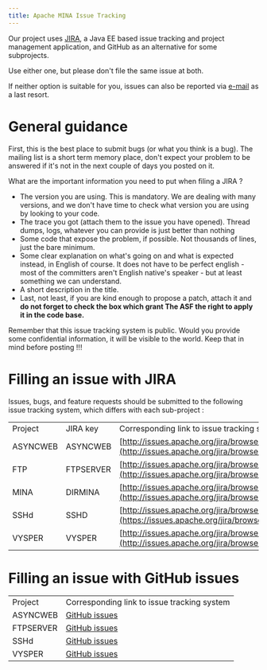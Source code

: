 ```yaml
---
title: Apache MINA Issue Tracking
---
```


Our project uses [JIRA](http://www.atlassian.com/software/jira), a Java EE based issue tracking and project management application, and GitHub as an alternative for some subprojects.

Use either one, but please don't file the same issue at both.

If neither option is suitable for you, issues can also be reported via [e-mail](./mailing_lists.html) as a last resort.


# General guidance

First, this is the best place to submit bugs (or what you think is a bug). The mailing list is a short term memory place, don't expect your problem to be answered if it's not in the next couple of days you posted on it.

What are the important information you need to put when filing a JIRA ?

* The version you are using. This is mandatory. We are dealing with many versions, and we don't have time to check what version you are using by looking to your code.
* The trace you got (attach them to the issue you have opened). Thread dumps, logs, whatever you can provide is just better than nothing
* Some code that expose the problem, if possible. Not thousands of lines, just the bare minimum.
* Some clear explanation on what's going on and what is expected instead, in English of course. It does not have to be perfect english - most of the committers aren't English native's speaker  - but at least something we can understand.
* A short description in the title.
* Last, not least, if you are kind enough to propose a patch, attach it and __do not forget to check the box which grant The ASF the right to apply it in the code base.__

Remember that this issue tracking system is public. Would you provide some confidential information, it will be visible to the world. Keep that in mind before posting !!!


# Filling an issue with JIRA

Issues, bugs, and feature requests should be submitted to the following issue tracking system, which differs with each sub-project :

| | | |
|---|---|---|
| Project | JIRA key | Corresponding link to issue tracking system |
| ASYNCWEB | ASYNCWEB | [http://issues.apache.org/jira/browse/ASYNCWEB](http://issues.apache.org/jira/browse/ASYNCWEB) |
| FTP | FTPSERVER | [http://issues.apache.org/jira/browse/FTPSERVER](http://issues.apache.org/jira/browse/FTPSERVER) |
| MINA | DIRMINA | [http://issues.apache.org/jira/browse/DIRMINA](http://issues.apache.org/jira/browse/DIRMINA) |
| SSHd | SSHD | [http://issues.apache.org/jira/browse/SSHD](https://issues.apache.org/jira/browse/SSHD) |
| VYSPER | VYSPER | [http://issues.apache.org/jira/browse/VYSPER](http://issues.apache.org/jira/browse/VYSPER) |

# Filling an issue with GitHub issues

| | |
|---|---|
| Project | Corresponding link to issue tracking system |
|ASYNCWEB|[GitHub issues](https://github.com/apache/mina-asyncweb/issues)|
|FTPSERVER|[GitHub issues](https://github.com/apache/mina-ftpserver/issues)|
|SSHd|[GitHub issues](https://github.com/apache/mina-sshd/issues)|
|VYSPER|[GitHub issues](https://github.com/apache/mina-vysper/issues)|



